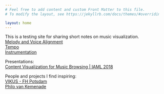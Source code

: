 ```yaml
---
# Feel free to add content and custom Front Matter to this file.
# To modify the layout, see https://jekyllrb.com/docs/themes/#overriding-theme-defaults

layout: home
---
```


This is a testing site for sharing short notes on music visualization.<br/>
[Melody and Voice Alignment](./melody.md)<br/>
[Tempo](./tempo.md)<br/>
[Instrumentation](./instrumentation.md)<br/>

Presentations:<br/>
<a href="https://www.slideshare.net/IliasKyriazis1/content-visualization-for-music-browsing" target="_blank">Content Visualization for Music Browsing | IAML 2018</a><br/>

People and projects I find inspiring:<br/>
<a href="https://uclab.fh-potsdam.de/vikus/" target="_blank">VIKUS - FH Potsdam</a><br/>
<a href="https://phivk.com/" target="_blank">Philo van Kemenade</a><br/>